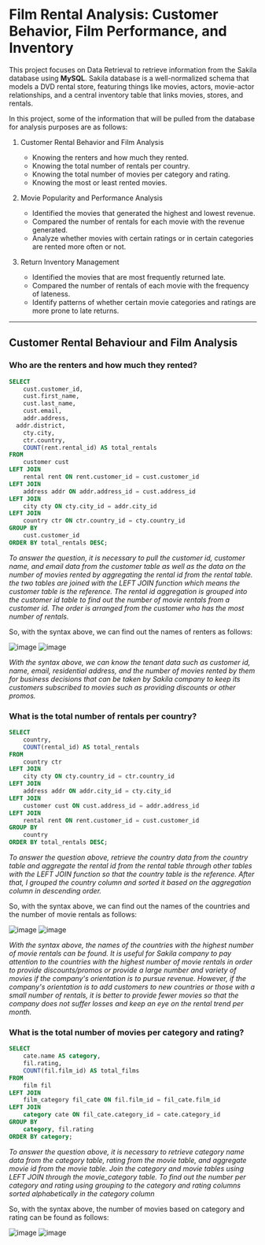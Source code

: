 # Film Rental Analysis: Customer Behavior, Film Performance, and Inventory

This project focuses on Data Retrieval to retrieve information from the Sakila database using **MySQL**. Sakila database is a well-normalized schema that models a DVD rental store, featuring things like movies, actors, movie-actor relationships, and a central inventory table that links movies, stores, and rentals.

In this project, some of the information that will be pulled from the database for analysis purposes are as follows:
1. Customer Rental Behavior and Film Analysis
   - Knowing the renters and how much they rented.
   - Knowing the total number of rentals per country.
   - Knowing the total number of movies per category and rating.
   - Knowing the most or least rented movies.

2. Movie Popularity and Performance Analysis
   - Identified the movies that generated the highest and lowest revenue.
   - Compared the number of rentals for each movie with the revenue generated.
   - Analyze whether movies with certain ratings or in certain categories are rented more often or not.

3. Return Inventory Management
   - Identified the movies that are most frequently returned late.
   - Compared the number of rentals of each movie with the frequency of lateness.
   - Identify patterns of whether certain movie categories and ratings are more prone to late returns.

---------------------------------------------------------------------------------------------------------------------------------------

## Customer Rental Behaviour and Film Analysis
### Who are the renters and how much they rented?
```SQL
SELECT 
	cust.customer_id, 
	cust.first_name, 
	cust.last_name, 
	cust.email,
	addr.address,
  addr.district,
	cty.city,
	ctr.country,
	COUNT(rent.rental_id) AS total_rentals
FROM 
	customer cust
LEFT JOIN 
	rental rent ON rent.customer_id = cust.customer_id
LEFT JOIN 
	address addr ON addr.address_id = cust.address_id
LEFT JOIN 
	city cty ON cty.city_id = addr.city_id 
LEFT JOIN 
	country ctr ON ctr.country_id = cty.country_id 
GROUP BY 
	cust.customer_id 
ORDER BY total_rentals DESC;
```

*To answer the question, it is necessary to pull the customer id, customer name, and email data from the customer table as well as the data on the number of movies rented by aggregating the rental id from the rental table. the two tables are joined with the LEFT JOIN function which means the customer table is the reference. The rental id aggregation is grouped into the customer id table to find out the number of movie rentals from a customer id. The order is arranged from the customer who has the most number of rentals.*

So, with the syntax above, we can find out the names of renters as follows:

![image](https://github.com/user-attachments/assets/2309cc38-082e-473e-b3bf-9cffbd3256db)
![image](https://github.com/user-attachments/assets/95edfc4c-47f8-4989-844f-7bed062beb2b)


*With the syntax above, we can know the tenant data such as customer id, name, email, residential address, and the number of movies rented by them for business decisions that can be taken by Sakila company to keep its customers subscribed to movies such as providing discounts or other promos.*

### What is the total number of rentals per country?
```SQL
SELECT 
	country,
	COUNT(rental_id) AS total_rentals
FROM 
	country ctr
LEFT JOIN 
	city cty ON cty.country_id = ctr.country_id 
LEFT JOIN 
	address addr ON addr.city_id = cty.city_id 
LEFT JOIN 
	customer cust ON cust.address_id = addr.address_id 
LEFT JOIN 
	rental rent ON rent.customer_id = cust.customer_id
GROUP BY 	
	country
ORDER BY total_rentals DESC;
```

*To answer the question above, retrieve the country data from the country table and aggregate the rental id from the rental table through other tables with the LEFT JOIN function so that the country table is the reference. After that, I grouped the country column and sorted it based on the aggregation column in descending order.*

So, with the syntax above, we can find out the names of the countries and the number of movie rentals as follows:

![image](https://github.com/user-attachments/assets/1acc045d-62aa-494d-b3aa-b67eab31f8c8)
![image](https://github.com/user-attachments/assets/61471ec2-244b-4f2e-a2c9-d36d0e3e1708)

*With the syntax above, the names of the countries with the highest number of movie rentals can be found. It is useful for Sakila company to pay attention to the countries with the highest number of movie rentals in order to provide discounts/promos or provide a large number and variety of movies if the company's orientation is to pursue revenue. However, if the company's orientation is to add customers to new countries or those with a small number of rentals, it is better to provide fewer movies so that the company does not suffer losses and keep an eye on the rental trend per month.*

### What is the total number of movies per category and rating?
```SQL
SELECT 
	cate.name AS category, 
	fil.rating, 
	COUNT(fil.film_id) AS total_films
FROM 
	film fil
LEFT JOIN 
	film_category fil_cate ON fil.film_id = fil_cate.film_id
LEFT JOIN 
	category cate ON fil_cate.category_id = cate.category_id
GROUP BY 
	category, fil.rating
ORDER BY category;
```

*To answer the question above, it is necessary to retrieve category name data from the category table, rating from the movie table, and aggregate movie id from the movie table. Join the category and movie tables using LEFT JOIN through the movie_category table. To find out the number per category and rating using grouping to the category and rating columns sorted alphabetically in the category column*

So, with the syntax above, the number of movies based on category and rating can be found as follows:

![image](https://github.com/user-attachments/assets/0e6d2f7f-8971-4022-a0fe-2517d49c38f8)
![image](https://github.com/user-attachments/assets/a1707ce8-85b8-4f2f-b445-02cc45731881)













